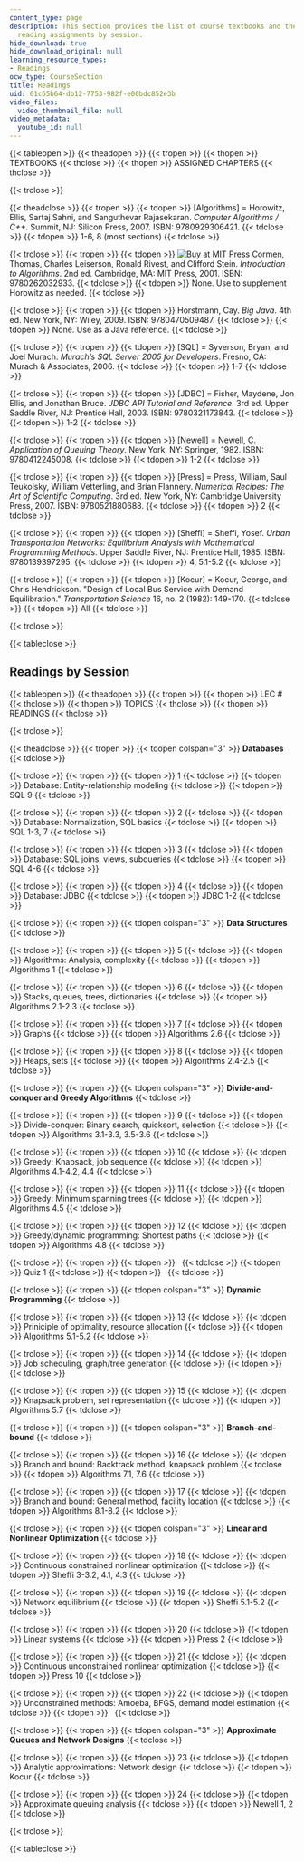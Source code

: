 ```yaml
---
content_type: page
description: This section provides the list of course textbooks and the schedule of
  reading assignments by session.
hide_download: true
hide_download_original: null
learning_resource_types:
- Readings
ocw_type: CourseSection
title: Readings
uid: 61c65b64-db12-7753-982f-e00bdc852e3b
video_files:
  video_thumbnail_file: null
video_metadata:
  youtube_id: null
---
```


{{< tableopen >}}
{{< theadopen >}}
{{< tropen >}}
{{< thopen >}}
TEXTBOOKS
{{< thclose >}}
{{< thopen >}}
ASSIGNED CHAPTERS
{{< thclose >}}

{{< trclose >}}

{{< theadclose >}}
{{< tropen >}}
{{< tdopen >}}
\[Algorithms\] = Horowitz, Ellis, Sartaj Sahni, and Sanguthevar Rajasekaran. _Computer Algorithms / C++_. Summit, NJ: Silicon Press, 2007. ISBN: 9780929306421.
{{< tdclose >}}
{{< tdopen >}}
1-6, 8 (most sections)
{{< tdclose >}}

{{< trclose >}}
{{< tropen >}}
{{< tdopen >}}
[![Buy at MIT Press](https://ocwcms.mit.edu/images/mp_logo.gif)](https://mitpress.mit.edu/9780262032933) Cormen, Thomas, Charles Leiserson, Ronald Rivest, and Clifford Stein. _Introduction to Algorithms_. 2nd ed. Cambridge, MA: MIT Press, 2001. ISBN: 9780262032933.
{{< tdclose >}}
{{< tdopen >}}
None. Use to supplement Horowitz as needed.
{{< tdclose >}}

{{< trclose >}}
{{< tropen >}}
{{< tdopen >}}
Horstmann, Cay. _Big Java_. 4th ed. New York, NY: Wiley, 2009. ISBN: 9780470509487.
{{< tdclose >}}
{{< tdopen >}}
None. Use as a Java reference.
{{< tdclose >}}

{{< trclose >}}
{{< tropen >}}
{{< tdopen >}}
\[SQL\] = Syverson, Bryan, and Joel Murach. _Murach’s SQL Server 2005 for Developers_. Fresno, CA: Murach & Associates, 2006.
{{< tdclose >}}
{{< tdopen >}}
1-7
{{< tdclose >}}

{{< trclose >}}
{{< tropen >}}
{{< tdopen >}}
\[JDBC\] = Fisher, Maydene, Jon Ellis, and Jonathan Bruce. _JDBC API Tutorial and Reference_. 3rd ed. Upper Saddle River, NJ: Prentice Hall, 2003. ISBN: 9780321173843.
{{< tdclose >}}
{{< tdopen >}}
1-2
{{< tdclose >}}

{{< trclose >}}
{{< tropen >}}
{{< tdopen >}}
\[Newell\] = Newell, C. _Application of Queuing Theory_. New York, NY: Springer, 1982. ISBN: 9780412245008.
{{< tdclose >}}
{{< tdopen >}}
1-2
{{< tdclose >}}

{{< trclose >}}
{{< tropen >}}
{{< tdopen >}}
\[Press\] = Press, William, Saul Teukolsky, William Vetterling, and Brian Flannery. _Numerical Recipes: The Art of Scientific Computing_. 3rd ed. New York, NY: Cambridge University Press, 2007. ISBN: 9780521880688.
{{< tdclose >}}
{{< tdopen >}}
2
{{< tdclose >}}

{{< trclose >}}
{{< tropen >}}
{{< tdopen >}}
\[Sheffi\] = Sheffi, Yosef. _Urban Transportation Networks: Equilibrium Analysis with Mathematical Programming Methods_. Upper Saddle River, NJ: Prentice Hall, 1985. ISBN: 9780139397295.
{{< tdclose >}}
{{< tdopen >}}
4, 5.1-5.2
{{< tdclose >}}

{{< trclose >}}
{{< tropen >}}
{{< tdopen >}}
\[Kocur\] = Kocur, George, and Chris Hendrickson. "Design of Local Bus Service with Demand Equilibration." _Transportation Science_ 16, no. 2 (1982): 149-170.
{{< tdclose >}}
{{< tdopen >}}
All
{{< tdclose >}}

{{< trclose >}}

{{< tableclose >}}

Readings by Session
-------------------

{{< tableopen >}}
{{< theadopen >}}
{{< tropen >}}
{{< thopen >}}
LEC #
{{< thclose >}}
{{< thopen >}}
TOPICS
{{< thclose >}}
{{< thopen >}}
READINGS
{{< thclose >}}

{{< trclose >}}

{{< theadclose >}}
{{< tropen >}}
{{< tdopen colspan="3" >}}
**Databases**
{{< tdclose >}}

{{< trclose >}}
{{< tropen >}}
{{< tdopen >}}
1
{{< tdclose >}}
{{< tdopen >}}
Database: Entity-relationship modeling
{{< tdclose >}}
{{< tdopen >}}
SQL 9
{{< tdclose >}}

{{< trclose >}}
{{< tropen >}}
{{< tdopen >}}
2
{{< tdclose >}}
{{< tdopen >}}
Database: Normalization, SQL basics
{{< tdclose >}}
{{< tdopen >}}
SQL 1-3, 7
{{< tdclose >}}

{{< trclose >}}
{{< tropen >}}
{{< tdopen >}}
3
{{< tdclose >}}
{{< tdopen >}}
Database: SQL joins, views, subqueries
{{< tdclose >}}
{{< tdopen >}}
SQL 4-6
{{< tdclose >}}

{{< trclose >}}
{{< tropen >}}
{{< tdopen >}}
4
{{< tdclose >}}
{{< tdopen >}}
Database: JDBC
{{< tdclose >}}
{{< tdopen >}}
JDBC 1-2
{{< tdclose >}}

{{< trclose >}}
{{< tropen >}}
{{< tdopen colspan="3" >}}
**Data Structures**
{{< tdclose >}}

{{< trclose >}}
{{< tropen >}}
{{< tdopen >}}
5
{{< tdclose >}}
{{< tdopen >}}
Algorithms: Analysis, complexity
{{< tdclose >}}
{{< tdopen >}}
Algorithms 1
{{< tdclose >}}

{{< trclose >}}
{{< tropen >}}
{{< tdopen >}}
6
{{< tdclose >}}
{{< tdopen >}}
Stacks, queues, trees, dictionaries
{{< tdclose >}}
{{< tdopen >}}
Algorithms 2.1-2.3
{{< tdclose >}}

{{< trclose >}}
{{< tropen >}}
{{< tdopen >}}
7
{{< tdclose >}}
{{< tdopen >}}
Graphs
{{< tdclose >}}
{{< tdopen >}}
Algorithms 2.6
{{< tdclose >}}

{{< trclose >}}
{{< tropen >}}
{{< tdopen >}}
8
{{< tdclose >}}
{{< tdopen >}}
Heaps, sets
{{< tdclose >}}
{{< tdopen >}}
Algorithms 2.4-2.5
{{< tdclose >}}

{{< trclose >}}
{{< tropen >}}
{{< tdopen colspan="3" >}}
**Divide-and-conquer and Greedy Algorithms**
{{< tdclose >}}

{{< trclose >}}
{{< tropen >}}
{{< tdopen >}}
9
{{< tdclose >}}
{{< tdopen >}}
Divide-conquer: Binary search, quicksort, selection
{{< tdclose >}}
{{< tdopen >}}
Algorithms 3.1-3.3, 3.5-3.6
{{< tdclose >}}

{{< trclose >}}
{{< tropen >}}
{{< tdopen >}}
10
{{< tdclose >}}
{{< tdopen >}}
Greedy: Knapsack, job sequence
{{< tdclose >}}
{{< tdopen >}}
Algorithms 4.1-4.2, 4.4
{{< tdclose >}}

{{< trclose >}}
{{< tropen >}}
{{< tdopen >}}
11
{{< tdclose >}}
{{< tdopen >}}
Greedy: Minimum spanning trees
{{< tdclose >}}
{{< tdopen >}}
Algorithms 4.5
{{< tdclose >}}

{{< trclose >}}
{{< tropen >}}
{{< tdopen >}}
12
{{< tdclose >}}
{{< tdopen >}}
Greedy/dynamic programming: Shortest paths
{{< tdclose >}}
{{< tdopen >}}
Algorithms 4.8
{{< tdclose >}}

{{< trclose >}}
{{< tropen >}}
{{< tdopen >}}
 
{{< tdclose >}}
{{< tdopen >}}
Quiz 1
{{< tdclose >}}
{{< tdopen >}}
 
{{< tdclose >}}

{{< trclose >}}
{{< tropen >}}
{{< tdopen colspan="3" >}}
**Dynamic Programming**
{{< tdclose >}}

{{< trclose >}}
{{< tropen >}}
{{< tdopen >}}
13
{{< tdclose >}}
{{< tdopen >}}
Priniciple of optimality, resource allocation
{{< tdclose >}}
{{< tdopen >}}
Algorithms 5.1-5.2
{{< tdclose >}}

{{< trclose >}}
{{< tropen >}}
{{< tdopen >}}
14
{{< tdclose >}}
{{< tdopen >}}
Job scheduling, graph/tree generation
{{< tdclose >}}
{{< tdopen >}}
 
{{< tdclose >}}

{{< trclose >}}
{{< tropen >}}
{{< tdopen >}}
15
{{< tdclose >}}
{{< tdopen >}}
Knapsack problem, set representation
{{< tdclose >}}
{{< tdopen >}}
Algorithms 5.7
{{< tdclose >}}

{{< trclose >}}
{{< tropen >}}
{{< tdopen colspan="3" >}}
**Branch-and-bound**
{{< tdclose >}}

{{< trclose >}}
{{< tropen >}}
{{< tdopen >}}
16
{{< tdclose >}}
{{< tdopen >}}
Branch and bound: Backtrack method, knapsack problem
{{< tdclose >}}
{{< tdopen >}}
Algorithms 7.1, 7.6
{{< tdclose >}}

{{< trclose >}}
{{< tropen >}}
{{< tdopen >}}
17
{{< tdclose >}}
{{< tdopen >}}
Branch and bound: General method, facility location
{{< tdclose >}}
{{< tdopen >}}
Algorithms 8.1-8.2
{{< tdclose >}}

{{< trclose >}}
{{< tropen >}}
{{< tdopen colspan="3" >}}
**Linear and Nonlinear Optimization**
{{< tdclose >}}

{{< trclose >}}
{{< tropen >}}
{{< tdopen >}}
18
{{< tdclose >}}
{{< tdopen >}}
Continuous constrained nonlinear optimization
{{< tdclose >}}
{{< tdopen >}}
Sheffi 3-3.2, 4.1, 4.3
{{< tdclose >}}

{{< trclose >}}
{{< tropen >}}
{{< tdopen >}}
19
{{< tdclose >}}
{{< tdopen >}}
Network equilibrium
{{< tdclose >}}
{{< tdopen >}}
Sheffi 5.1-5.2
{{< tdclose >}}

{{< trclose >}}
{{< tropen >}}
{{< tdopen >}}
20
{{< tdclose >}}
{{< tdopen >}}
Linear systems
{{< tdclose >}}
{{< tdopen >}}
Press 2
{{< tdclose >}}

{{< trclose >}}
{{< tropen >}}
{{< tdopen >}}
21
{{< tdclose >}}
{{< tdopen >}}
Continuous unconstrained nonlinear optimization
{{< tdclose >}}
{{< tdopen >}}
Press 10
{{< tdclose >}}

{{< trclose >}}
{{< tropen >}}
{{< tdopen >}}
22
{{< tdclose >}}
{{< tdopen >}}
Unconstrained methods: Amoeba, BFGS, demand model estimation
{{< tdclose >}}
{{< tdopen >}}
 
{{< tdclose >}}

{{< trclose >}}
{{< tropen >}}
{{< tdopen colspan="3" >}}
**Approximate Queues and Network Designs**
{{< tdclose >}}

{{< trclose >}}
{{< tropen >}}
{{< tdopen >}}
23
{{< tdclose >}}
{{< tdopen >}}
Analytic approximations: Network design
{{< tdclose >}}
{{< tdopen >}}
Kocur
{{< tdclose >}}

{{< trclose >}}
{{< tropen >}}
{{< tdopen >}}
24
{{< tdclose >}}
{{< tdopen >}}
Approximate queuing analysis
{{< tdclose >}}
{{< tdopen >}}
Newell 1, 2
{{< tdclose >}}

{{< trclose >}}

{{< tableclose >}}